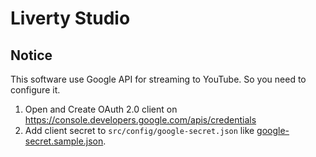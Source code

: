 # Liverty Studio

## Notice

This software use Google API for streaming to YouTube.
So you need to configure it.

1. Open and Create OAuth 2.0 client on https://console.developers.google.com/apis/credentials
2. Add client secret to `src/config/google-secret.json` like [google-secret.sample.json](https://github.com/saitoeku3/liverty-studio/blob/master/src/config/google-secret.sample.json).
